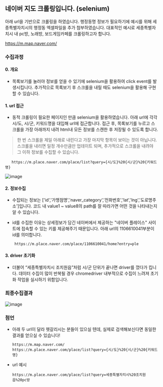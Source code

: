 ## 네이버 지도 크롤링입니다. (selenium)

아래 url을 기반으로 크롤링을 하였습니다. 행정동명 정보가 필요하기에 예시를 위해 세종특별자치시의 행정동 엑셀파일을 추가 첨부하였습니다. 대표적인 예시로 세종특별자치시 내 pc방, 노래방, 보드게임카페를 크롤링하고자 합니다.

https://m.map.naver.com/

### 수집과정

#### 0. 개요
 - 목록보기를 눌러야 정보를 얻을 수 있기에 selenium을 활용하여 click event를 발생시킵니다. 추가적으로 목록보기 후 스크롤을 내릴 때도 selenium을 활용해 구현할 수 있습니다.


#### 1. url 접근
 - 동적 크롤링이 필요한 페이지인 만큼 selenium을 활용하였습니다. 아래 url에 각각 시/도, 시/군, 키워드명을 대입해 url에 접근합니다. 접근 후, 목록보기를 누르고 스크롤을 가장 아래까지 내려 html내 모든 정보를 스캔한 후 저장될 수 있도록 합니다. 

  > 한 번 스크롤을 제일 아래로 내린다고 가장 마지막 항목이 보이는 것이 아닙니다. 스크롤을 내리면 일정 개수만큼만 업데이트 되며, 추가적으로 스크롤을 내려야 그 이하 정보를 수집할 수 있습니다.

       https://m.place.naver.com/place/list?query={시/도}%20{시/군}%20{키워드명}

![image](https://user-images.githubusercontent.com/28617435/122665938-4c22d800-d1e5-11eb-905d-3e2e7af0d2ed.png)

#### 2. 정보수집
 - 수집되는 정보는 ['id','가맹점명','naver_category','전화번호','lat','lng','도로명주소']입니다. 코드 내 value1 ~ value8의 path를 잘 따라가면 어떤 것을 나타내는지 알 수 있습니다.
 - id를 수집한 이유는 상세정보가 담긴 네이버에서 제공하는 "네이버 플레이스" 사이트에 접속할 수 있는 키를 제공해주기 때문입니다. 아래 url의 1106610041부분이 id를 의미합니다.

        https://m.place.naver.com/place/1106610041/home?entry=ple

#### 3. driver 초기화
 - 더불어 “세종특별자치시 조치원읍”처럼 시/군 단위가 끝나면 driver를 껐다가 킵니다. 데이터 수집이 많이 반복될 경우 chromedriver 내부적으로 수집이 느려져 초기화 작업을 실시하기 위함입니다.

### 최종수집결과

![image](https://user-images.githubusercontent.com/28617435/122665681-96a35500-d1e3-11eb-97d2-b496a4e65335.png)


### 첨언
 - 아래 두 url이 달라 헷갈리시는 분들이 있으실 텐데, 실제로 검색해보신다면 동일한 결과를 얻으실 수 있습니다!

       https://m.map.naver.com/
       https://m.place.naver.com/place/list?query={시/도}%20{시/군}%20{키워드명}
      
 - url 예시

       https://m.place.naver.com/place/list?query=세종특별자치시%20조치원읍%20pc방
